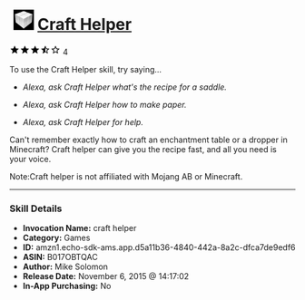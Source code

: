 # &nbsp;<img src="skill_icon" alt="Craft Helper icon" width="36"> [Craft Helper](http://alexa.amazon.com/#skills/amzn1.echo-sdk-ams.app.d5a11b36-4840-442a-8a2c-dfca7de9edf6)
![3.3 stars](../../images/ic_star_black_18dp_1x.png)![3.3 stars](../../images/ic_star_black_18dp_1x.png)![3.3 stars](../../images/ic_star_black_18dp_1x.png)![3.3 stars](../../images/ic_star_half_black_18dp_1x.png)![3.3 stars](../../images/ic_star_border_black_18dp_1x.png) 4

To use the Craft Helper skill, try saying...

* *Alexa, ask Craft Helper what's the recipe for a saddle.*

* *Alexa, ask Craft Helper how to make paper.*

* *Alexa, ask Craft Helper for help.*

Can't remember exactly how to craft an enchantment table or a dropper in Minecraft? Craft helper can give you the recipe fast, and all you need is your voice.

Note:Craft helper is not affiliated with Mojang AB or Minecraft.

***

### Skill Details

* **Invocation Name:** craft helper
* **Category:** Games
* **ID:** amzn1.echo-sdk-ams.app.d5a11b36-4840-442a-8a2c-dfca7de9edf6
* **ASIN:** B017OBTQAC
* **Author:** Mike Solomon
* **Release Date:** November 6, 2015 @ 14:17:02
* **In-App Purchasing:** No
